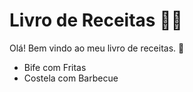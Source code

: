 # Livro de Receitas :man_cook:

Olá! Bem vindo ao meu livro de receitas. :wave:

- Bife com Fritas
- Costela com Barbecue
